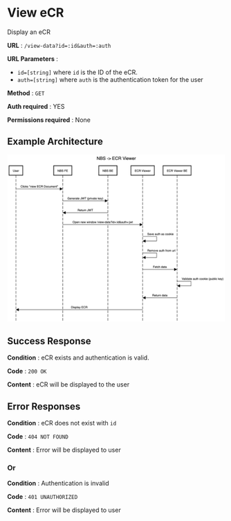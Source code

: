 # View eCR

Display an eCR

**URL** : `/view-data?id=:id&auth=:auth`

**URL Parameters** : 
- `id=[string]` where `id` is the ID of the eCR.
- `auth=[string]` where `auth` is the authentication token for the user

**Method** : `GET`

**Auth required** : YES

**Permissions required** : None

## Example Architecture
![NBS -> ECR Viewer sequence diagram](assets/nbs-ecr-viewer-arch.png)

## Success Response

**Condition** : eCR exists and authentication is valid.

**Code** : `200 OK`

**Content** : eCR will be displayed to the user

## Error Responses

**Condition** : eCR does not exist with `id`

**Code** : `404 NOT FOUND`

**Content** : Error will be displayed to user

### Or

**Condition** : Authentication is invalid

**Code** : `401 UNAUTHORIZED`

**Content** : Error will be displayed to user
